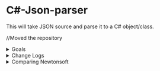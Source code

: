 # C#-Json-parser
This will take JSON source and parse it to a C# object/class.

//Moved the repository

<details><summary>Goals</summary>
<p>

| Todo                                                                                      |
|-------------------------------------------------------------------------------------------|
| Clean up source :x:                                                                        |
| Optimize source :x:                                                                        |

- [x] Supports blocks
- [x] Supports assignment
- [x] Supports strings, numbers and booleans
- [x] Supports nesting blocks, etc. 
- [x] Faster than Newtonsoft
- [ ] Same amount of features as Newtonsoft
  
Bugs to fix:
- [ ] \\" makes a new string (simple as adding escape code support)
  
  </p>
</details>
<details><summary>Change Logs</summary>
<p>

| Change Logs |
|-------------|
| Added null type |
| Added bools |
| Added array things [] |
| Added node indexing refer to example 1 |

Example 1:

````C#
node[0]["Prices"]["Oranges"]["Price"]; //would return the price
````
 
</details>

<details><summary>Comparing Newtonsoft</summary>
<p>

![image](https://user-images.githubusercontent.com/74394136/150625130-83512275-f03f-4885-a535-93a0a62efff3.png)

I tested 5 times and it is indeed faster than newtonsoft, so that's cool I guess!

Mine:

![image](https://user-images.githubusercontent.com/74394136/150625243-49f2c306-214b-411a-878d-663b702b98bf.png)


Newtonsoft:

![image](https://user-images.githubusercontent.com/74394136/150625260-a419b7a5-5cff-43fc-8d72-1b3ae5c15361.png)
    </p>
</details>
